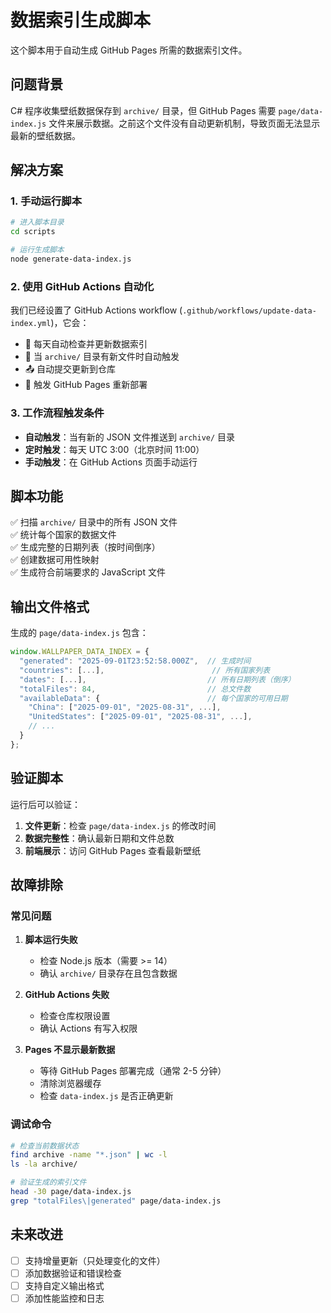# 数据索引生成脚本

这个脚本用于自动生成 GitHub Pages 所需的数据索引文件。

## 问题背景

C# 程序收集壁纸数据保存到 `archive/` 目录，但 GitHub Pages 需要 `page/data-index.js` 文件来展示数据。之前这个文件没有自动更新机制，导致页面无法显示最新的壁纸数据。

## 解决方案

### 1. 手动运行脚本

```bash
# 进入脚本目录
cd scripts

# 运行生成脚本
node generate-data-index.js
```

### 2. 使用 GitHub Actions 自动化

我们已经设置了 GitHub Actions workflow (`.github/workflows/update-data-index.yml`)，它会：

- 📅 每天自动检查并更新数据索引
- 🔄 当 `archive/` 目录有新文件时自动触发
- 📤 自动提交更新到仓库
- 🚀 触发 GitHub Pages 重新部署

### 3. 工作流程触发条件

- **自动触发**：当有新的 JSON 文件推送到 `archive/` 目录
- **定时触发**：每天 UTC 3:00（北京时间 11:00）
- **手动触发**：在 GitHub Actions 页面手动运行

## 脚本功能

✅ 扫描 `archive/` 目录中的所有 JSON 文件  
✅ 统计每个国家的数据文件  
✅ 生成完整的日期列表（按时间倒序）  
✅ 创建数据可用性映射  
✅ 生成符合前端要求的 JavaScript 文件

## 输出文件格式

生成的 `page/data-index.js` 包含：

```javascript
window.WALLPAPER_DATA_INDEX = {
  "generated": "2025-09-01T23:52:58.000Z",  // 生成时间
  "countries": [...],                        // 所有国家列表
  "dates": [...],                           // 所有日期列表（倒序）
  "totalFiles": 84,                         // 总文件数
  "availableData": {                        // 每个国家的可用日期
    "China": ["2025-09-01", "2025-08-31", ...],
    "UnitedStates": ["2025-09-01", "2025-08-31", ...],
    // ...
  }
};
```

## 验证脚本

运行后可以验证：

1. **文件更新**：检查 `page/data-index.js` 的修改时间
2. **数据完整性**：确认最新日期和文件总数
3. **前端展示**：访问 GitHub Pages 查看最新壁纸

## 故障排除

### 常见问题

1. **脚本运行失败**

   - 检查 Node.js 版本（需要 >= 14）
   - 确认 `archive/` 目录存在且包含数据

2. **GitHub Actions 失败**

   - 检查仓库权限设置
   - 确认 Actions 有写入权限

3. **Pages 不显示最新数据**
   - 等待 GitHub Pages 部署完成（通常 2-5 分钟）
   - 清除浏览器缓存
   - 检查 `data-index.js` 是否正确更新

### 调试命令

```bash
# 检查当前数据状态
find archive -name "*.json" | wc -l
ls -la archive/

# 验证生成的索引文件
head -30 page/data-index.js
grep "totalFiles\|generated" page/data-index.js
```

## 未来改进

- [ ] 支持增量更新（只处理变化的文件）
- [ ] 添加数据验证和错误检查
- [ ] 支持自定义输出格式
- [ ] 添加性能监控和日志
